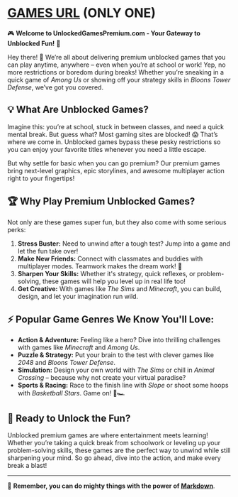 # [GAMES URL](https://unlockedgamespremium.com/) (ONLY ONE)

🎮 **Welcome to UnlockedGamesPremium.com - Your Gateway to Unblocked Fun!** 🚀

Hey there! 👋 We’re all about delivering premium unblocked games that you can play anytime, anywhere – even when you’re at school or work! Yep, no more restrictions or boredom during breaks! Whether you’re sneaking in a quick game of *Among Us* or showing off your strategy skills in *Bloons Tower Defense*, we’ve got you covered. 

## 💡 What Are Unblocked Games?
Imagine this: you’re at school, stuck in between classes, and need a quick mental break. But guess what? Most gaming sites are blocked! 😱 That’s where we come in. Unblocked games bypass these pesky restrictions so you can enjoy your favorite titles whenever you need a little escape.

But why settle for basic when you can go premium? Our premium games bring next-level graphics, epic storylines, and awesome multiplayer action right to your fingertips!

## 🏆 Why Play Premium Unblocked Games?
Not only are these games super fun, but they also come with some serious perks:

1. **Stress Buster:** Need to unwind after a tough test? Jump into a game and let the fun take over!
2. **Make New Friends:** Connect with classmates and buddies with multiplayer modes. Teamwork makes the dream work! 💪
3. **Sharpen Your Skills:** Whether it's strategy, quick reflexes, or problem-solving, these games will help you level up in real life too!
4. **Get Creative:** With games like *The Sims* and *Minecraft*, you can build, design, and let your imagination run wild.

## ⚡ Popular Game Genres We Know You'll Love:
- **Action & Adventure:** Feeling like a hero? Dive into thrilling challenges with games like *Minecraft* and *Among Us*.
- **Puzzle & Strategy:** Put your brain to the test with clever games like *2048* and *Bloons Tower Defense*.
- **Simulation:** Design your own world with *The Sims* or chill in *Animal Crossing* – because why not create your virtual paradise?
- **Sports & Racing:** Race to the finish line with *Slope* or shoot some hoops with *Basketball Stars*. Game on! 🏀🏎️

## 🔑 Ready to Unlock the Fun?
Unblocked premium games are where entertainment meets learning! Whether you’re taking a quick break from schoolwork or leveling up your problem-solving skills, these games are the perfect way to unwind while still sharpening your mind. So go ahead, dive into the action, and make every break a blast!

---

🧙 **Remember, you can do mighty things with the power of [Markdown](https://docs.github.com/en/get-started/writing-on-github/getting-started-with-writing-and-formatting-on-github/basic-writing-and-formatting-syntax)**.
